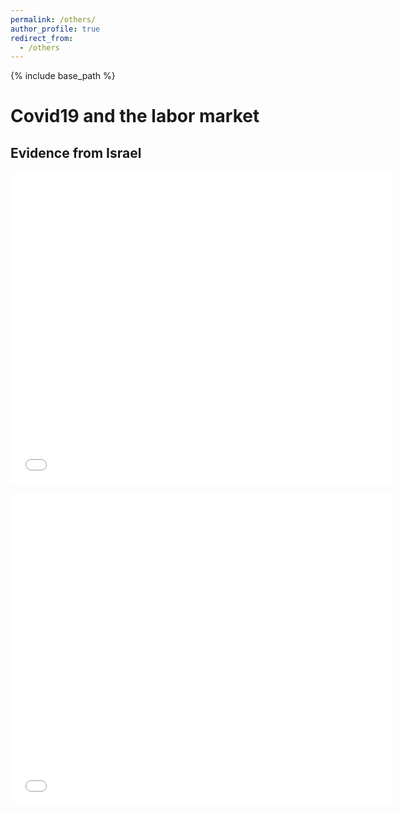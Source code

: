 ```yaml
---
permalink: /others/
author_profile: true
redirect_from:
  - /others
---
```


{% include base_path %}

# Covid19 and the labor market
## Evidence from Israel

[comment]: <> (In the early months of the Coronavirus pandemic, where no real-time labor market data were available, Tslil Aloni and I planted the seeds for a long-term collaboration with the Israeli job board .)

[comment]: <> (The first but not the last! output is a descriptive statistics of the Israeli labor market during the pandemic, as it is being reflected in Drushim’s website.)

[comment]: <> (The full report will be available soon on Drushim’s website. Here we provide just a few figures:)

<p align="center"><iframe width="610" height="500" frameborder="0" scrolling="no" src="//plotly.com/~tslilaloni/342.embed"></iframe></p>

<p align="center"><iframe width="610" height="500" frameborder="0" scrolling="no" src="//plotly.com/~tslilaloni/336.embed"></iframe></p>

[comment]: <> (<p align="center"><iframe width="700" height="500" frameborder="0" scrolling="no" src="//plotly.com/~tslilaloni/340.embed"></iframe></p>)


<!---
comment
-->

